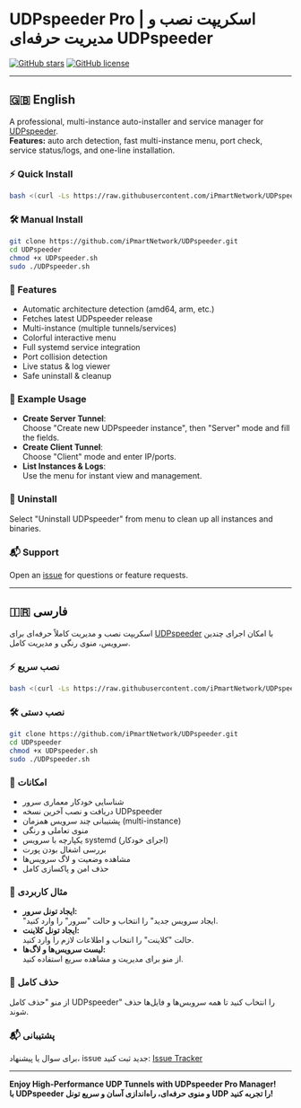 # UDPspeeder Pro  | اسکریپت نصب و مدیریت حرفه‌ای UDPspeeder

[![GitHub stars](https://img.shields.io/github/stars/iPmartNetwork/UDPspeeder?style=social)](https://github.com/iPmartNetwork/UDPspeeder)
[![GitHub license](https://img.shields.io/github/license/iPmartNetwork/UDPspeeder)](https://github.com/iPmartNetwork/UDPspeeder/blob/master/LICENSE)

---

## 🇬🇧 English

A professional, multi-instance auto-installer and service manager for [UDPspeeder](https://github.com/wangyu-/UDPspeeder).  
**Features:** auto arch detection, fast multi-instance menu, port check, service status/logs, and one-line installation.

### ⚡ Quick Install

```bash
bash <(curl -Ls https://raw.githubusercontent.com/iPmartNetwork/UDPspeeder/master/UDPspeeder.sh)
```

### 🛠 Manual Install

```bash
git clone https://github.com/iPmartNetwork/UDPspeeder.git
cd UDPspeeder
chmod +x UDPspeeder.sh
sudo ./UDPspeeder.sh
```

### 🚀 Features

- Automatic architecture detection (amd64, arm, etc.)
- Fetches latest UDPspeeder release
- Multi-instance (multiple tunnels/services)
- Colorful interactive menu
- Full systemd service integration
- Port collision detection
- Live status & log viewer
- Safe uninstall & cleanup

### 📒 Example Usage

- **Create Server Tunnel**:  
  Choose "Create new UDPspeeder instance", then "Server" mode and fill the fields.
- **Create Client Tunnel**:  
  Choose "Client" mode and enter IP/ports.
- **List Instances & Logs**:  
  Use the menu for instant view and management.

### 🧹 Uninstall

Select "Uninstall UDPspeeder" from menu to clean up all instances and binaries.

### 📬 Support

Open an [issue](https://github.com/iPmartNetwork/UDPspeeder/issues) for questions or feature requests.

---

## 🇮🇷 فارسی

اسکریپت نصب و مدیریت کاملاً حرفه‌ای برای [UDPspeeder](https://github.com/wangyu-/UDPspeeder) با امکان اجرای چندین سرویس، منوی رنگی و مدیریت کامل.

### ⚡ نصب سریع

```bash
bash <(curl -Ls https://raw.githubusercontent.com/iPmartNetwork/UDPspeeder/master/UDPspeeder.sh)
```

### 🛠 نصب دستی

```bash
git clone https://github.com/iPmartNetwork/UDPspeeder.git
cd UDPspeeder
chmod +x UDPspeeder.sh
sudo ./UDPspeeder.sh
```

### 🚀 امکانات

- شناسایی خودکار معماری سرور
- دریافت و نصب آخرین نسخه UDPspeeder
- پشتیبانی چند سرویس همزمان (multi-instance)
- منوی تعاملی و رنگی
- یکپارچه با سرویس systemd (اجرای خودکار)
- بررسی اشغال بودن پورت
- مشاهده وضعیت و لاگ سرویس‌ها
- حذف امن و پاکسازی کامل

### 📒 مثال کاربردی

- **ایجاد تونل سرور:**  
  "ایجاد سرویس جدید" را انتخاب و حالت "سرور" را وارد کنید.
- **ایجاد تونل کلاینت:**  
  حالت "کلاینت" را انتخاب و اطلاعات لازم را وارد کنید.
- **لیست سرویس‌ها و لاگ‌ها:**  
  از منو برای مدیریت و مشاهده سریع استفاده کنید.

### 🧹 حذف کامل

از منو "حذف کامل UDPspeeder" را انتخاب کنید تا همه سرویس‌ها و فایل‌ها حذف شوند.

### 📬 پشتیبانی

برای سوال یا پیشنهاد، issue جدید ثبت کنید:
[Issue Tracker](https://github.com/iPmartNetwork/UDPspeeder/issues)

---

**Enjoy High-Performance UDP Tunnels with UDPspeeder Pro Manager!  
با UDPspeeder و منوی حرفه‌ای، راه‌اندازی آسان و سریع تونل UDP را تجربه کنید!**

